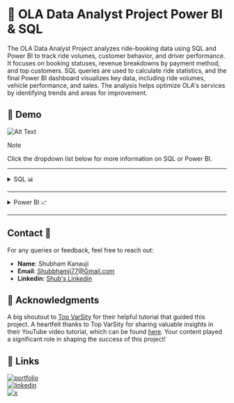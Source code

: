 ﻿# 🚖 OLA Data Analyst Project Power BI & SQL

The OLA Data Analyst Project analyzes ride-booking data using SQL and Power BI to track ride volumes, customer behavior, and driver performance. It focuses on booking statuses, revenue breakdowns by payment method, and top customers. SQL queries are used to calculate ride statistics, and the final Power BI dashboard visualizes key data, including ride volumes, vehicle performance, and sales. The analysis helps optimize OLA's services by identifying trends and areas for improvement.

## 🎥 Demo

![Alt Text](https://github.com/PrajwalGpy/OLA-Data-Analyst-Project-Power-BI-And-SQL/blob/main/Ola%20DA%20Project%20DEMO.gif)

> [!NOTE]
> Click the dropdown list below for more information on SQL or Power BI.

---

<details>
<summary>SQL 📊</summary>

# 🚖 OLA Data Analyst Project SQL

## 📂 Introduction to the Database

This project involves analyzing ride bookings data for a ride-hailing service, "OLA." The database contains various tables (e.g., `bookings`, `customers`, and `drivers`) that store information about ride bookings, customer ratings, driver ratings, vehicle types, payment methods, and more.

The main objective of this project is to extract meaningful insights and statistics using SQL queries. This document showcases a set of queries to answer specific analytical questions about the business performance and customer behavior.

### 🛠️ How the Database Works

- **📊 Tables**: The database is primarily focused on the `bookings` table, which contains the following key columns:

  - `Booking_ID`: Unique identifier for each ride.
  - `Customer_ID`: ID of the customer who booked the ride.
  - `Vehicle_Type`: Type of vehicle used (e.g., Prime Sedan, Auto, etc.).
  - `Booking_Status`: Status of the ride (e.g., `Success`, `Cancelled by Customer`, etc.).
  - `Ride_Distance`: Distance covered in the ride (in kilometers).
  - `Payment_Method`: Mode of payment used for the ride (e.g., UPI, Card, Cash).
  - `Driver_Ratings`: Ratings provided by customers to the drivers (out of 5).
  - `Customer_Rating`: Ratings provided by drivers to the customers (out of 5).
  - `Booking_Value`: Monetary value of the completed ride.
  - `Incomplete_Rides`: A flag to indicate whether the ride was completed or not.
  - `Incomplete_Rides_Reason`: If the ride was incomplete, this column stores the reason.

- **🔍 Views**: This document includes SQL `CREATE VIEW` statements to predefine specific datasets and make querying simpler for repetitive tasks.

- **📈 Key Insights**: Using SQL, we retrieve data that helps us answer questions such as:
  - The top-performing customers.
  - Average ratings and distances.
  - Trends in cancellations by drivers and customers.
  - The total revenue from successful rides.

---

## 🏗️ Database Setup

```sql
CREATE DATABASE Ola;
USE Ola;
```

## 📂 Importing Data into MySQL Workbench

To work with the database, we first need to import the data from the `bookings.csv` file into MySQL Workbench. Follow these steps:

1. **Open MySQL Workbench**:

   - Launch MySQL Workbench and connect to your database server.

2. **Select the Database**:

   - Use the `Ola` database by running:
     ```sql
     USE Ola;
     ```

3. **Go to the Import Section**:

   - Click on the "Server" menu and select "Data Import."

4. **Choose the CSV File**:

   - In the "Import" tab, choose the `bookings.csv` file as the source.
   - Ensure the "Import Data from File" option is selected.

5. **Map the Table**:

   - Select the destination table (`bookings`).
   - Map the CSV columns to the corresponding table columns.

6. **Run the Import**:

   - Click on "Start Import."

7. **Verify the Data**:
   - After importing, verify the data using:
     ```sql
     SELECT * FROM bookings LIMIT 10;
     ```

---

## 📜 SQL Queries & Answers

### 1️⃣ Retrieve all successful bookings:

**📝 Query:**

```sql
CREATE VIEW Successful_Bookings AS
SELECT *
FROM bookings
WHERE Booking_Status = 'Success';
```

**📊 Answer:**

```sql
SELECT * FROM Successful_Bookings;
```

![Description of the screenshot](https://github.com/PrajwalGpy/OLA-Data-Analyst-Project-Power-BI-And-SQL/blob/main/images/SQL%20images/Screenshot%202024-12-16%20062720.png)

---

### 2️⃣ Find the average ride distance for each vehicle type:

**📝 Query:**

```sql
CREATE VIEW ride_distance_for_each_vehicle AS
SELECT Vehicle_Type, AVG(Ride_Distance) AS avg_distance
FROM bookings
GROUP BY Vehicle_Type;
```

**📊 Answer:**

```sql
SELECT * FROM ride_distance_for_each_vehicle;
```

![Description of the screenshot](https://github.com/PrajwalGpy/OLA-Data-Analyst-Project-Power-BI-And-SQL/blob/main/images/SQL%20images/Screenshot%202024-12-16%20063354.png)

---

### 3️⃣ Get the total number of cancelled rides by customers:

**📝 Query:**

```sql
CREATE VIEW cancelled_rides_by_customers AS
SELECT COUNT(*) AS total_cancelled_rides
FROM bookings
WHERE Booking_Status = 'cancelled by Customer';
```

**📊 Answer:**

```sql
SELECT * FROM cancelled_rides_by_customers;
```

![Description of the screenshot](https://github.com/PrajwalGpy/OLA-Data-Analyst-Project-Power-BI-And-SQL/blob/main/images/SQL%20images/Screenshot%202024-12-16%20063653.png)

---

### 4️⃣ List the top 5 customers who booked the highest number of rides:

**📝 Query:**

```sql
CREATE VIEW Top_5_Customers AS
SELECT Customer_ID, COUNT(Booking_ID) AS total_rides
FROM bookings
GROUP BY Customer_ID
ORDER BY total_rides DESC
LIMIT 5;
```

**📊 Answer:**

```sql
SELECT * FROM Top_5_Customers;
```

![Description of the screenshot](https://github.com/PrajwalGpy/OLA-Data-Analyst-Project-Power-BI-And-SQL/blob/main/images/SQL%20images/Screenshot%202024-12-16%20063859.png)

---

### 5️⃣ Get the number of rides cancelled by drivers due to personal and car-related issues:

**📝 Query:**

```sql
CREATE VIEW Rides_cancelled_by_Drivers_P_C_Issues AS
SELECT COUNT(*) AS cancelled_by_drivers
FROM bookings
WHERE cancelled_Rides_by_Driver = 'Personal & Car related issue';
```

**📊 Answer:**

```sql
SELECT * FROM Rides_cancelled_by_Drivers_P_C_Issues;
```

![Description of the screenshot](https://github.com/PrajwalGpy/OLA-Data-Analyst-Project-Power-BI-And-SQL/blob/main/images/SQL%20images/Screenshot%202024-12-16%20064122.png)

---

### 6️⃣ Find the maximum and minimum driver ratings for Prime Sedan bookings:

**📝 Query:**

```sql
CREATE VIEW Max_Min_Driver_Rating AS
SELECT MAX(Driver_Ratings) AS max_rating,
       MIN(Driver_Ratings) AS min_rating
FROM bookings
WHERE Vehicle_Type = 'Prime Sedan';
```

**📊 Answer:**

```sql
SELECT * FROM Max_Min_Driver_Rating;
```

![Description of the screenshot](https://github.com/PrajwalGpy/OLA-Data-Analyst-Project-Power-BI-And-SQL/blob/main/images/SQL%20images/Screenshot%202024-12-16%20064314.png)

---

### 7️⃣ Retrieve all rides where payment was made using UPI:

**📝 Query:**

```sql
CREATE VIEW UPI_Payment AS
SELECT *
FROM bookings
WHERE Payment_Method = 'UPI';
```

**📊 Answer:**

```sql
SELECT * FROM UPI_Payment;
```

![Description of the screenshot](https://github.com/PrajwalGpy/OLA-Data-Analyst-Project-Power-BI-And-SQL/blob/main/images/SQL%20images/Screenshot%202024-12-16%20064820.png)

---

### 8️⃣ Find the average customer rating per vehicle type:

**📝 Query:**

```sql
CREATE VIEW AVG_Cust_Rating AS
SELECT Vehicle_Type, AVG(Customer_Rating) AS avg_customer_rating
FROM bookings
GROUP BY Vehicle_Type;
```

**📊 Answer:**

```sql
SELECT * FROM AVG_Cust_Rating;
```

![Description of the screenshot](https://github.com/PrajwalGpy/OLA-Data-Analyst-Project-Power-BI-And-SQL/blob/main/images/SQL%20images/Screenshot%202024-12-16%20064923.png)

---

### 9️⃣ Calculate the total booking value of rides completed successfully:

**📝 Query:**

```sql
CREATE VIEW total_successful_ride_value AS
SELECT SUM(Booking_Value) AS total_successful_ride_value
FROM bookings
WHERE Booking_Status = 'Success';
```

**📊 Answer:**

```sql
SELECT * FROM total_successful_ride_value;
```

![Description of the screenshot](https://github.com/PrajwalGpy/OLA-Data-Analyst-Project-Power-BI-And-SQL/blob/main/images/SQL%20images/Screenshot%202024-12-16%20065052.png)

---

### 🔟 List all incomplete rides along with the reason:

**📝 Query:**

```sql
CREATE VIEW Incomplete_Rides_Reason AS
SELECT Booking_ID, Incomplete_Rides_Reason
FROM bookings
WHERE Incomplete_Rides = 'Yes';
```

**📊 Answer:**

```sql
SELECT * FROM Incomplete_Rides_Reason;
```

![Description of the screenshot](https://github.com/PrajwalGpy/OLA-Data-Analyst-Project-Power-BI-And-SQL/blob/main/images/SQL%20images/Screenshot%202024-12-16%20065216.png)

---

## 📥 Ola DA Project SQL.sql File

This project includes an `Ola DA Project SQL.sql` file containing all the SQL queries and view creation statements mentioned in this README. To use this file:

1. **Download the File**:

   - Ensure you have the `Ola DA Project SQL.sql` file in your local directory.

2. **Open in MySQL Workbench**:

   - Open MySQL Workbench and connect to your database server.
   - Go to the "File" menu and select "Open SQL Script."
   - Choose the `Ola DA Project SQL.sql` file.

3. **Run the Script**:

   - Click on the "Execute" button (lightning icon) to run the script.

4. **Verify the Views**:
   - Use queries such as `SELECT * FROM <view_name>` to verify that the views are created successfully.

This file simplifies setting up the project and ensures all queries and views are executed in a single step.

## File Details 📁

- **File Name**: `Ola DA Project SQL.sql` [Download File](https://github.com/PrajwalGpy/OLA-Data-Analyst-Project-Power-BI-And-SQL/blob/main/Ola%20DA%20Project%20SQL.sql)
- **Size**: `4 KB`

- **File Name**: `Bookings.csv` [Download File](https://github.com/PrajwalGpy/OLA-Data-Analyst-Project-Power-BI-And-SQL/blob/main/Bookings.csv)
- **Size**: `15.5 MB`

</details>

---

<details>
    <summary>Power BI 📈</summary>

# OLA Data Analysis in Power BI 📊

This Power BI project provides a comprehensive analysis of OLA's operational and customer data, focusing on ride volume, customer ratings, revenue, and performance metrics. The analysis leverages dynamic dashboards, interactive charts, and key performance indicators (KPIs) to identify trends and insights.

## ✨ Key Features

📌 **Ride Volume Analysis**: Tracks ride volume over time, helping to identify peak demand periods.

📌 **Booking Status Breakdown**: Visualizes the proportion of completed, canceled, and pending rides.

📌 **Top 5 Vehicle Types**: Highlights the most popular vehicle types based on ride distance.

📌 **Cancellation Insights**: Analyzes reasons for ride cancellations to improve customer experience.

📌 **Revenue Insights**: Breaks down revenue by payment methods to understand customer preferences.

📌 **Top Customers**: Identifies the top 5 customers based on their total booking value.

📌 **Driver Ratings**: Analyzes driver rating distribution to ensure service quality.

📌 **Customer vs. Driver Ratings**: Compares customer and driver ratings to identify gaps in satisfaction.

---

![App Screenshot](https://github.com/PrajwalGpy/OLA-Data-Analyst-Project-Power-BI-And-SQL/blob/main/images/Screenshot%202024-12-15%20195004.png)

---

## 🛠️ Tools Used:

**Power BI**: For creating dashboards, visualizations, and interactive reports.

**SQL**: For querying, aggregating, and preparing data for analysis.

**Excel/CSV**: For preprocessing and cleaning raw data.

## 🚀 Steps in Project

✔️ Requirement Gathering / Business Requirements

✔️ Data Extraction

✔️ Data Walkthrough

✔️ Data Cleaning

✔️ Data Modeling

✔️ DAX Calculations

✔️ Dashboard Layout Design

✔️ Chart Development and Formatting

✔️ Dashboard / Report Development

✔️ Insights Generation

✔️ Report Presentation

## 🧑‍💼 Business Requirement

To conduct a comprehensive analysis of OLA's ride data, focusing on key aspects such as ride volume, booking status, and vehicle types. The analysis will also include customer and driver ratings, reasons for canceled rides, and revenue by payment method. Additionally, it will identify the top customers by total booking value and examine the distribution of ride distances per day. The goal is to provide actionable insights that can help optimize OLA's services and improve overall performance.

## 📈 KPI’s Requirements

**1. Total Sales:** The overall revenue generated from all items sold.

**2. Average Sales:** The average revenue per sale.

**3. Number of Items:** The total count of different items sold.

**4. Average Rating:** The average customer rating from items sold.

## 📊 Chart’s Requirements

<ol>  
<h3><li> Overall 📅</li></h3>  
<ul>  
  <li>Ride Volume Over Time: Visualize ride volume trends over time.</li>  
  <li>Booking Status Breakdown: Display the distribution of completed, canceled, and pending bookings.</li>  
  <br>
<div style="display: flex; justify-content: center; align-items: center; gap: 20px;">
    <img src="https://github.com/PrajwalGpy/OLA-Data-Analyst-Project-Power-BI-And-SQL/blob/main/images/Screenshot%202024-12-15%20195004.png"  />
</div>
</ul>

<h3><li> Vehicle Type 🚗:</li></h3>  
<ul>  
  <li>Top 5 Vehicle Types by Ride Distance: Show the top 5 vehicle types based on ride distance.</li>  
  <br>
<div style="display: flex; justify-content: center; align-items: center; gap: 20px;">
    <img src="https://github.com/PrajwalGpy/OLA-Data-Analyst-Project-Power-BI-And-SQL/blob/main/images/Screenshot%202024-12-15%20201113.png"  />
</div>
</ul>

<h3><li> Revenue 💰:</li></h3>  
<ul>  
  <li>Revenue by Payment Method: Visualize total revenue generated by different payment methods.</li>  
  <li>Top 5 Customers by Total Booking Value: Identify the top 5 customers with the highest total booking value.</li>  
  <li>Ride Distance Distribution Per Day: Display the distribution of ride distances on a daily basis.</li> 
  <br>
<div style="display: flex; justify-content: center; align-items: center; gap: 20px;">
    <img src="https://github.com/PrajwalGpy/OLA-Data-Analyst-Project-Power-BI-And-SQL/blob/main/images/Screenshot%202024-12-15%20201137.png"  />
</div> 
</ul>

<h3><li> Cancellation 🚫:</li></h3>  
<ul>  
  <li>Cancelled Rides Reasons (Customer): Show the reasons behind canceled rides by customers.</li>  
  <li>Cancelled Rides Reasons (Driver): Show the reasons behind canceled rides by drivers.</li>  
  <br>
<div style="display: flex; justify-content: center; align-items: center; gap: 20px;">
    <img src="https://github.com/PrajwalGpy/OLA-Data-Analyst-Project-Power-BI-And-SQL/blob/main/images/Screenshot%202024-12-15%20201201.png"  />
</div>
</ul>

<h3><li> Ratings 🌟:</li></h3>  
<ul>  
  <li>Driver Ratings: Display the distribution of ratings given to drivers.</li>  
  <li>Customer Ratings: Display the distribution of ratings given by customers.</li>  
  <br>
<div style="display: flex; justify-content: center; align-items: center; gap: 20px;">
    <img src="https://github.com/PrajwalGpy/OLA-Data-Analyst-Project-Power-BI-And-SQL/blob/main/images/Screenshot%202024-12-15%20201233.png"  />
</div>
</ul>
</ol>

## Dashboard Insights

### Key Insights 🔑:

1. **Ride Volume Trends 📉**: Identify peak times and demand fluctuations.
2. **Booking Status Insights 📋**: Understand the distribution of booking statuses.
3. **Vehicle Type Performance 🚗**: Discover the most effective vehicle types.
4. **Revenue Patterns 💸**: Track payment method usage and high-value customers.
5. **Cancellation Analysis 🔄**: Pinpoint reasons for ride cancellations.

### 🎛 Interactive Features:

- Drill-through options to explore details at multiple levels.
- Custom slicers for dynamic filtering.
- KPIs displayed in real-time visuals.

## How to Use 📋

1. Download the Power BI file: `Ola DA Project.pbix`
2. Open the file in **Power BI Desktop**.
3. Explore the dashboards and insights interactively.

## File Details 📁

- **File Name**: `Ola DA Project.pbix` [Download File](https://github.com/PrajwalGpy/OLA-Data-Analyst-Project-Power-BI-And-SQL/blob/main/Ola%20DA%20Project.pbix)
- **Size**: `3.96 MB`

- **File Name**: `Bookings.csv` [Download File](https://github.com/PrajwalGpy/OLA-Data-Analyst-Project-Power-BI-And-SQL/blob/main/Bookings.csv)
- **Size**: `15.5 MB`

</details>

---

## Contact 📧

For any queries or feedback, feel free to reach out:

- **Name**: Shubham Kanauji
- **Email**: Shubbhamji77@Gmail.com
- **Linkedin**: [Shub's Linkedin](https://www.linkedin.com/in/foxsalsa/)

## 🙌 Acknowledgments

A big shoutout to [Top VarSity](https://www.youtube.com/@TopVarSity) for their helpful tutorial that guided this project. A heartfelt thanks to Top VarSity for sharing valuable insights in their YouTube video tutorial, which can be found [here](https://www.youtube.com/watch?si=29Ikp70AdbmvziIh&v=1uPUyT9LoHQ&feature=youtu.be). Your content played a significant role in shaping the success of this project!

## 🔗 Links

[![portfolio](https://img.shields.io/badge/my_portfolio-000?style=for-the-badge&logo=ko-fi&logoColor=white)](https://prajwalgopalpoojary.netlify.app/)  
[![linkedin](https://img.shields.io/badge/linkedin-0A66C2?style=for-the-badge&logo=linkedin&logoColor=white)](https://www.linkedin.com/in/prajwalgopalpoojary/)  
[![x](https://img.shields.io/badge/X-000000?style=for-the-badge&logo=x&logoColor=white)](https://x.com/prajwalgpa)


